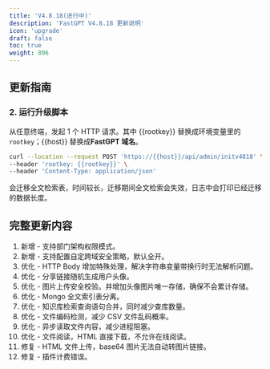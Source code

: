 ```yaml
---
title: 'V4.8.18(进行中)'
description: 'FastGPT V4.8.18 更新说明'
icon: 'upgrade'
draft: false
toc: true
weight: 806
---
```


## 更新指南

### 2. 运行升级脚本

从任意终端，发起 1 个 HTTP 请求。其中 {{rootkey}} 替换成环境变量里的 `rootkey`；{{host}} 替换成**FastGPT 域名**。

```bash
curl --location --request POST 'https://{{host}}/api/admin/initv4818' \
--header 'rootkey: {{rootkey}}' \
--header 'Content-Type: application/json'
```

会迁移全文检索表，时间较长，迁移期间全文检索会失效，日志中会打印已经迁移的数据长度。


## 完整更新内容

1. 新增 - 支持部门架构权限模式。
2. 新增 - 支持配置自定跨域安全策略，默认全开。
3. 优化 - HTTP Body 增加特殊处理，解决字符串变量带换行时无法解析问题。
4. 优化 - 分享链接随机生成用户头像。
5. 优化 - 图片上传安全校验。并增加头像图片唯一存储，确保不会累计存储。
6. 优化 - Mongo 全文索引表分离。
7. 优化 - 知识库检索查询语句合并，同时减少查库数量。
8. 优化 - 文件编码检测，减少 CSV 文件乱码概率。
9. 优化 - 异步读取文件内容，减少进程阻塞。
10. 优化 - 文件阅读，HTML 直接下载，不允许在线阅读。
11. 修复 - HTML 文件上传，base64 图片无法自动转图片链接。
12. 修复 - 插件计费错误。
